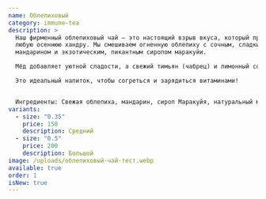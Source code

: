 ```yaml
---
name: Облепиховый
category: immune-tea
description: >
  Наш фирменный облепиховый чай — это настоящий взрыв вкуса, который прогонит
  любую осеннюю хандру. Мы смешиваем огненную облепиху с сочным, сладким
  мандарином и экзотическим, пикантным сиропом маракуйи.

  Мёд добавляет уютной сладости, а свежий тимьян (чабрец) и лимонный сок завершают композицию согревающим, пряным ароматом.

  Это идеальный напиток, чтобы согреться и зарядиться витаминами!


  Ингредиенты: Свежая облепиха, мандарин, сироп Маракуйя, натуральный мёд, тимьян, сок лимона.
variants:
  - size: "0.35"
    price: 150
    description: Средний
  - size: "0.5"
    price: 200
    description: Большой
image: /uploads/облепиховый-чай-тест.webp
available: true
order: 1
isNew: true
---
```

